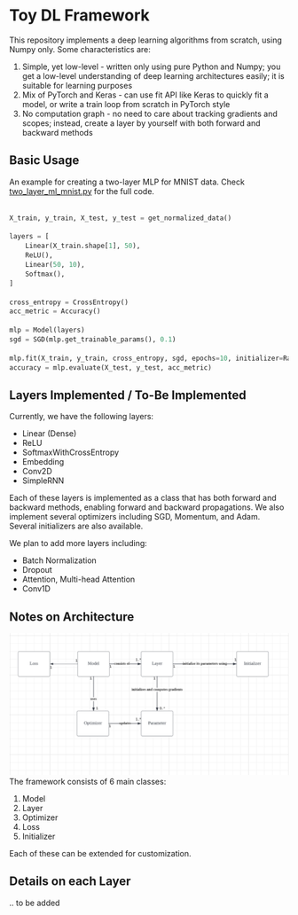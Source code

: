 # Toy DL Framework

This repository implements a deep learning algorithms from scratch, using Numpy only. Some characteristics are: 


1. Simple, yet low-level - written only using pure Python and Numpy; you get a low-level understanding of deep learning architectures easily; it is suitable for learning purposes
2. Mix of PyTorch and Keras - can use fit API like Keras to quickly fit a model, or write a train loop from scratch in PyTorch style
3. No computation graph - no need to care about tracking gradients and scopes; instead, create a layer by yourself with both forward and backward methods

## Basic Usage
An example for creating a two-layer MLP for MNIST data. Check [two_layer_ml_mnist.py](https://github.com/superleesa/toy_dl_framework/blob/main/examples/two_layer_mlp_mnist.py) for the full code.
```python

X_train, y_train, X_test, y_test = get_normalized_data()

layers = [
    Linear(X_train.shape[1], 50),
    ReLU(),
    Linear(50, 10),
    Softmax(),
]

cross_entropy = CrossEntropy()
acc_metric = Accuracy()

mlp = Model(layers)
sgd = SGD(mlp.get_trainable_params(), 0.1)

mlp.fit(X_train, y_train, cross_entropy, sgd, epochs=10, initializer=RandomInitializer())
accuracy = mlp.evaluate(X_test, y_test, acc_metric)
```

## Layers Implemented / To-Be Implemented
Currently, we have the following layers:
- Linear (Dense)
- ReLU
- SoftmaxWithCrossEntropy
- Embedding
- Conv2D
- SimpleRNN

Each of these layers is implemented as a class that has both forward and backward methods, enabling forward and backward propagations. We also implement several optimizers including SGD, Momentum, and Adam. Several initializers are also available.


We plan to add more layers including:
- Batch Normalization
- Dropout
- Attention, Multi-head Attention
- Conv1D

## Notes on Architecture
![img.png](imgs/framework_architecture.png)
The framework consists of 6 main classes:
1. Model
2. Layer
3. Optimizer
4. Loss
5. Initializer

Each of these can be extended for customization. 

## Details on each Layer
.. to be added